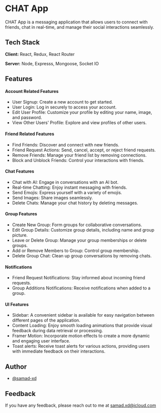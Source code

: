 
# CHAT App

CHAT App is a messaging application that allows users to connect with friends, chat in real-time, and manage their social interactions seamlessly.


## Tech Stack

**Client:** React, Redux, React Router

**Server:** Node, Expresss, Mongoose, Socket IO


## Features

#### Account Related Features
- User Signup: Create a new account to get started.
- User Login: Log in securely to access your account.
- Edit User Profile: Customize your profile by editing your name, image, and password.
- View Other Users' Profile: Explore and view profiles of other users.

#### Friend Related Features
- Find Friends: Discover and connect with new friends.
- Friend Request Actions: Send, cancel, accept, or reject friend requests.
- Remove Friends: Manage your friend list by removing connections.
- Block and Unblock Friends: Control your interactions with friends.

#### Chat Features
- Chat with AI: Engage in conversations with an AI bot.
- Real-time Chatting: Enjoy instant messaging with friends.
- Send Emojis: Express yourself with a variety of emojis.
- Send Images: Share images seamlessly.
- Delete Chats: Manage your chat history by deleting messages.

#### Group Features
- Create New Group: Form groups for collaborative conversations.
- Edit Group Details: Customize group details, including name and group picture.
- Leave or Delete Group: Manage your group memberships or delete groups.
- Add or Remove Members to Group: Control group membership.
- Delete Group Chat: Clean up group conversations by removing chats.

#### Notifications
- Friend Request Notifications: Stay informed about incoming friend requests.
- Group Additions Notifications: Receive notifications when added to a group.

#### UI Features
- Sidebar: A convenient sidebar is available for easy navigation between different pages of the application.
- Content Loading: Enjoy smooth loading animations that provide visual feedback during data retrieval or processing.
- Framer Motion: Incorporate motion effects to create a more dynamic and engaging user interface.
- Toast alerts: Receive toast alerts for various actions, providing users with immediate feedback on their interactions.


## Author

- [@samad-xd](https://www.github.com/samad-xd)


## Feedback

If you have any feedback, please reach out to me at samad.xd@icloud.com

